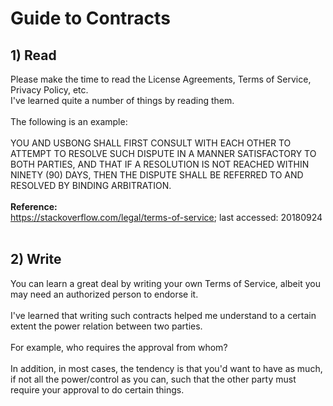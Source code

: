 # Guide to Contracts
## 1) Read
Please make the time to read the License Agreements, Terms of Service, Privacy Policy, etc.<br>
I've learned quite a number of things by reading them.<br><br>
The following is an example:<br>
<br>
YOU AND USBONG SHALL FIRST CONSULT WITH EACH OTHER TO ATTEMPT TO RESOLVE SUCH DISPUTE IN A MANNER SATISFACTORY TO BOTH PARTIES, AND THAT IF A RESOLUTION IS NOT REACHED WITHIN NINETY (90) DAYS, THEN THE DISPUTE SHALL BE REFERRED TO AND RESOLVED BY BINDING ARBITRATION.
<br><br>
<b>Reference:</b><br>
https://stackoverflow.com/legal/terms-of-service; last accessed: 20180924<br>
<br>
## 2) Write
You can learn a great deal by writing your own Terms of Service, albeit you may need an authorized person to endorse it.<br><br>
I've learned that writing such contracts helped me understand to a certain extent the power relation between two parties.<br>
<br>
For example, who requires the approval from whom?<br>
<br>
In addition, in most cases, the tendency is that you'd want to have as much, if not all the power/control as you can, such that the other party must require your approval to do certain things.<br>

